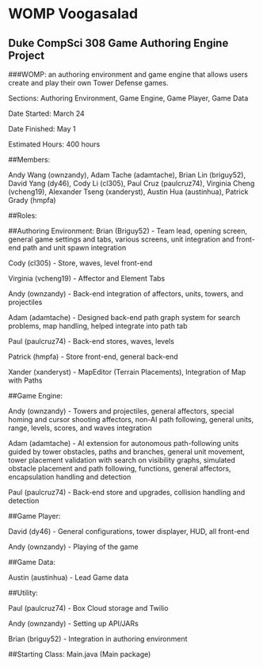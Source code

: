 # WOMP Voogasalad
Duke CompSci 308 Game Authoring Engine Project
------

###WOMP: an authoring environment and game engine that allows users create and play their own Tower Defense games.

Sections: Authoring Environment, Game Engine, Game Player, Game Data

Date Started: March 24

Date Finished: May 1

Estimated Hours: 400 hours

##Members:

Andy Wang (ownzandy), Adam Tache (adamtache), Brian Lin (briguy52), David Yang (dy46), Cody Li (cl305), Paul Cruz (paulcruz74), Virginia Cheng (vcheng19), Alexander Tseng (xanderyst), Austin Hua (austinhua), Patrick Grady (hmpfa)

##Roles:

##Authoring Environment:
Brian (Briguy52) - Team lead, opening screen, general game settings and tabs, various screens, unit integration and front-end path and unit spawn integration

Cody (cl305) - Store, waves, level front-end

Virginia (vcheng19) - Affector and Element Tabs

Andy (ownzandy) - Back-end integration of affectors, units, towers, and projectiles

Adam (adamtache) - Designed back-end path graph system for search problems, map handling, helped integrate into path tab

Paul (paulcruz74) - Back-end stores, waves, levels

Patrick (hmpfa) - Store front-end, general back-end

Xander (xanderyst) - MapEditor (Terrain Placements), Integration of Map with Paths

##Game Engine:

Andy (ownzandy) - Towers and projectiles, general affectors, special homing and cursor shooting affectors, non-AI path following, general units, range, levels, scores, and waves integration

Adam (adamtache) - AI extension for autonomous path-following units guided by tower obstacles, paths and branches, general unit movement, tower placement validation with search on visibility graphs, simulated obstacle placement and path following, functions, general affectors, encapsulation handling and detection

Paul (paulcruz74) - Back-end store and upgrades, collision handling and detection

##Game Player:

David (dy46) - General configurations, tower displayer, HUD, all front-end

Andy (ownzandy) - Playing of the game

##Game Data:

Austin (austinhua) - Lead Game data

##Utility:

Paul (paulcruz74) - Box Cloud storage and Twilio

Andy (ownzandy) - Setting up API/JARs

Brian (briguy52) - Integration in authoring environment

##Starting Class: Main.java (Main package)
